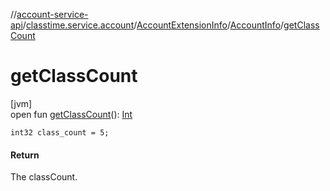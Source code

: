 //[account-service-api](../../../../index.md)/[classtime.service.account](../../index.md)/[AccountExtensionInfo](../index.md)/[AccountInfo](index.md)/[getClassCount](get-class-count.md)

# getClassCount

[jvm]\
open fun [getClassCount](get-class-count.md)(): [Int](https://kotlinlang.org/api/latest/jvm/stdlib/kotlin/-int/index.html)

`int32 class_count = 5;`

#### Return

The classCount.
